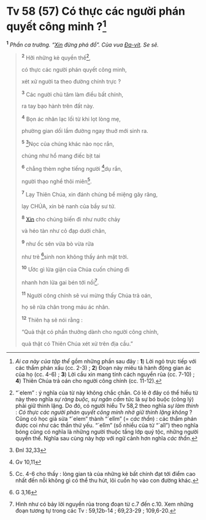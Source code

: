 # Tv 58 (57) Có thực các người phán quyết công minh ?[^1-ef071dc1-9d16-478e-827a-bb055094413d]

<sup><b>1</b></sup> _Phần ca trưởng. “[Xin]() đừng phá đổ”. Của vua [Đa-vít](). Se sẽ._

> <sup><b>2</b></sup> Hỡi những kẻ quyền thế[^2-ef071dc1-9d16-478e-827a-bb055094413d],
>
> có thực các người phán quyết công minh,
>
> xét xử người ta theo đường chính trực ?
>
> <sup><b>3</b></sup> Các người chủ tâm làm điều bất chính,
>
> ra tay bạo hành trên đất này.
>
> <sup><b>4</b></sup> Bọn ác nhân lạc lối từ khi lọt lòng mẹ,
>
> phường gian dối lầm đường ngay thuở mới sinh ra.
>
> <sup><b>5</b></sup> [^1@-ef071dc1-9d16-478e-827a-bb055094413d]Nọc của chúng khác nào nọc rắn,
>
> chúng như hổ mang điếc bịt tai
>
> <sup><b>6</b></sup> chẳng thèm nghe tiếng người [^2@-ef071dc1-9d16-478e-827a-bb055094413d]dụ rắn,
>
> người thạo nghề thôi miên[^3-ef071dc1-9d16-478e-827a-bb055094413d].
>
> <sup><b>7</b></sup> Lạy Thiên Chúa, xin đánh chúng bể miệng gãy răng,
>
> lạy CHÚA, xin bẻ nanh của bầy sư tử.
>
> <sup><b>8</b></sup> [Xin]() cho chúng biến đi như nước chảy
>
> và héo tàn như cỏ đạp dưới chân,
>
> <sup><b>9</b></sup> như ốc sên vừa bò vừa rữa
>
> như trẻ [^3@-ef071dc1-9d16-478e-827a-bb055094413d]sinh non không thấy ánh mặt trời.
>
> <sup><b>10</b></sup> Ước gì lửa giận của Chúa cuốn chúng đi
>
> nhanh hơn lửa gai bén tới nồi[^4-ef071dc1-9d16-478e-827a-bb055094413d].
>
> <sup><b>11</b></sup> Người công chính sẽ vui mừng thấy Chúa trả oán,
>
> họ sẽ rửa chân trong máu ác nhân.
>
> <sup><b>12</b></sup> Thiên hạ sẽ nói rằng :
>
> “Quả thật có phần thưởng dành cho người công chính,
>
> quả thật có Thiên Chúa xét xử trên địa cầu.”

[^1-ef071dc1-9d16-478e-827a-bb055094413d]: _Ai ca này của tập thể_ gồm những phần sau đây : **1**) Lời ngỏ trực tiếp với các thẩm phán xấu (cc. 2-3) ; **2**) Đoạn này miêu tả hành động gian ác của họ (cc. 4-6) ; **3**) Lời cầu xin mang tính cách nguyền rủa (cc. 7-10) ; **4**) Thiên Chúa trả oán cho người công chính (cc. 11-12).

[^2-ef071dc1-9d16-478e-827a-bb055094413d]: “´elem” : ý nghĩa của từ này không chắc chắn. Có lẽ ở đây có thể hiểu từ này theo nghĩa _sự ràng buộc, sự ngăn cấm_ tức là sự bó buộc (công lý) phải giữ thinh lặng. Do đó, có người hiểu Tv 58,2 theo nghĩa _sự làm thinh_ : _Có thực các người phán quyết công minh nhờ giữ thinh lặng không_ ? Cũng có học giả sửa “´elem” thành “´elîm” (= _các thần_) : các thẩm phán được coi như các thần thứ yếu. “´elîm” (số nhiều của từ “´aîl”) theo nghĩa bóng cũng có nghĩa là những người thuộc tầng lớp quý tộc, những người quyền thế. Nghĩa sau cùng này hợp với ngữ cảnh hơn nghĩa _các thần_.

[^3-ef071dc1-9d16-478e-827a-bb055094413d]: Cc. 4-6 cho thấy : lòng gian tà của những kẻ bất chính đạt tới điểm cao nhất đến nỗi không gì có thể thu hút, lôi cuốn họ vào con đường khác.

[^4-ef071dc1-9d16-478e-827a-bb055094413d]: Hình như có bảy lời nguyền rủa trong đoạn từ c.7 đến c.10. Xem những đoạn tương tự trong các Tv : 59,12b-14 ; 69,23-29 ; 109,6-20.

[^1@-ef071dc1-9d16-478e-827a-bb055094413d]: Đnl 32,33

[^2@-ef071dc1-9d16-478e-827a-bb055094413d]: Gv 10,11

[^3@-ef071dc1-9d16-478e-827a-bb055094413d]: G 3,16
